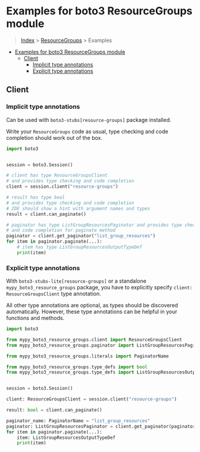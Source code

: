 <a id="examples-for-boto3-resourcegroups-module"></a>

# Examples for boto3 ResourceGroups module

> [Index](../README.md) > [ResourceGroups](./README.md) > Examples

- [Examples for boto3 ResourceGroups module](#examples-for-boto3-resourcegroups-module)
  - [Client](#client)
    - [Implicit type annotations](#implicit-type-annotations)
    - [Explicit type annotations](#explicit-type-annotations)

<a id="client"></a>

## Client

<a id="implicit-type-annotations"></a>

### Implicit type annotations

Can be used with `boto3-stubs[resource-groups]` package installed.

Write your `ResourceGroups` code as usual, type checking and code completion
should work out of the box.

```python
import boto3


session = boto3.Session()

# client has type ResourceGroupsClient
# and provides type checking and code completion
client = session.client("resource-groups")

# result has type bool
# and provides type checking and code completion
# IDE should show a hint with argument names and types
result = client.can_paginate()

# paginator has type ListGroupResourcesPaginator and provides type checking
# and code completion for paginate method
paginator = client.get_paginator("list_group_resources")
for item in paginator.paginate(...):
    # item has type ListGroupResourcesOutputTypeDef
    print(item)
```

<a id="explicit-type-annotations"></a>

### Explicit type annotations

With `boto3-stubs-lite[resource-groups]` or a standalone
`mypy_boto3_resource_groups` package, you have to explicitly specify
`client: ResourceGroupsClient` type annotation.

All other type annotations are optional, as types should be discovered
automatically. However, these type annotations can be helpful in your functions
and methods.

```python
import boto3

from mypy_boto3_resource_groups.client import ResourceGroupsClient
from mypy_boto3_resource_groups.paginator import ListGroupResourcesPaginator

from mypy_boto3_resource_groups.literals import PaginatorName

from mypy_boto3_resource_groups.type_defs import bool
from mypy_boto3_resource_groups.type_defs import ListGroupResourcesOutputTypeDef


session = boto3.Session()

client: ResourceGroupsClient = session.client("resource-groups")

result: bool = client.can_paginate()

paginator_name: PaginatorName = "list_group_resources"
paginator: ListGroupResourcesPaginator = client.get_paginator(paginator_name)
for item in paginator.paginate(...):
    item: ListGroupResourcesOutputTypeDef
    print(item)
```

